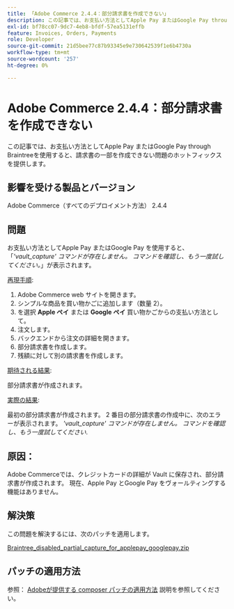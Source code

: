 ```yaml
---
title: 「Adobe Commerce 2.4.4：部分請求書を作成できない」
description: この記事では、お支払い方法としてApple Pay またはGoogle Pay through Braintreeを使用すると、請求書の一部を作成できない問題のホットフィックスを提供します。
exl-id: bf78cc07-9dc7-4eb8-bfdf-57ea5131effb
feature: Invoices, Orders, Payments
role: Developer
source-git-commit: 21d5bee77c87b93345e9e730642539f1e6b4730a
workflow-type: tm+mt
source-wordcount: '257'
ht-degree: 0%

---
```


# Adobe Commerce 2.4.4：部分請求書を作成できない

この記事では、お支払い方法としてApple Pay またはGoogle Pay through Braintreeを使用すると、請求書の一部を作成できない問題のホットフィックスを提供します。

## 影響を受ける製品とバージョン

Adobe Commerce（すべてのデプロイメント方法） 2.4.4

## 問題

お支払い方法としてApple Pay またはGoogle Pay を使用すると、「*&#39;vault_capture&#39; コマンドが存在しません。 コマンドを確認し、もう一度試してください。*」が表示されます。

<u>再現手順</u>:

1. Adobe Commerce web サイトを開きます。
1. シンプルな商品を買い物かごに追加します（数量 2）。
1. を選択 **Apple ペイ** または **Google ペイ** 買い物かごからの支払い方法として。
1. 注文します。
1. バックエンドから注文の詳細を開きます。
1. 部分請求書を作成します。
1. 残額に対して別の請求書を作成します。

<u>期待される結果</u>:

部分請求書が作成されます。

<u>実際の結果</u>:

最初の部分請求書が作成されます。 2 番目の部分請求書の作成中に、次のエラーが表示されます。 *&#39;vault_capture&#39; コマンドが存在しません。 コマンドを確認し、もう一度試してください*.

## 原因：

Adobe Commerceでは、クレジットカードの詳細が Vault に保存され、部分請求書が作成されます。 現在、Apple Pay とGoogle Pay をヴォールティングする機能はありません。

## 解決策

この問題を解決するには、次のパッチを適用します。

[Braintree_disabled_partial_capture_for_applepay_googlepay.zip](assets/braintree-disabled-partial-capture-for-applepay-googlepay.zip)

## パッチの適用方法

参照： [Adobeが提供する composer パッチの適用方法](/help/how-to/general/how-to-apply-a-composer-patch-provided-by-magento.md) 説明を参照してください。
